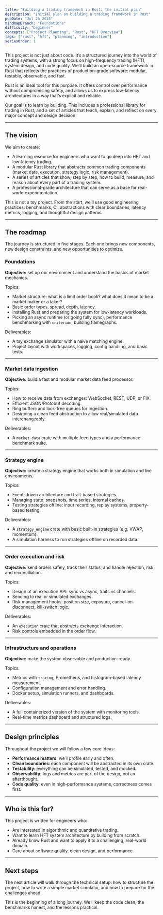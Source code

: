 ```yaml
---
title: "Building a trading framework in Rust: the initial plan"
description: "Initial plan on building a trading framework in Rust"
pubDate: "Jul 26 2025"
mindmapBranch: "Foundations"
difficulty: "beginner"
concepts: ["Project Planning", "Rust", "HFT Overview"]
tags: ["rust", "hft", "planning", "introduction"]
seriesOrder: 1
---
```


This project is not just about code. It’s a structured journey into the world of trading systems, with a strong focus on high-frequency trading (HFT), system design, and code quality. We’ll build an open-source framework in Rust that reflects the practices of production-grade software: modular, testable, observable, and fast.

Rust is an ideal tool for this purpose. It offers control over performance without compromising safety, and allows us to express low-latency architectures in a way that’s explicit and reliable.

Our goal is to learn by building. This includes a professional library for trading in Rust, and a set of articles that teach, explain, and reflect on every major concept and design decision.

---

## The vision

We aim to create:

* A learning resource for engineers who want to go deep into HFT and low-latency trading.
* A modular Rust library that abstracts common trading components (market data, execution, strategy logic, risk management).
* A series of articles that show, step by step, how to build, measure, and reason about every part of a trading system.
* A professional-grade architecture that can serve as a base for real-world experimentation.

This is not a toy project. From the start, we’ll use good engineering practices: benchmarks, CI, abstractions with clear boundaries, latency metrics, logging, and thoughtful design patterns.

---

## The roadmap

The journey is structured in five stages. Each one brings new components, new design constraints, and new opportunities to optimize.

### Foundations

**Objective:** set up our environment and understand the basics of market mechanics.

Topics:

* Market structure: what is a limit order book? what does it mean to be a market maker or a taker?
* Basic order types, spread, depth, latency.
* Installing Rust and preparing the system for low-latency workloads.
* Picking an async runtime (or going fully sync), performance benchmarking with `criterion`, building flamegraphs.

Deliverables:

* A toy exchange simulator with a naive matching engine.
* Project layout with workspaces, logging, config handling, and basic tests.

---

### Market data ingestion

**Objective:** build a fast and modular market data feed processor.

Topics:

* How to receive data from exchanges: WebSocket, REST, UDP, or FIX.
* Efficient JSON/Protobuf decoding.
* Ring buffers and lock-free queues for ingestion.
* Designing a clean feed abstraction to allow real/simulated data interchangeably.

Deliverables:

* A `market_data` crate with multiple feed types and a performance benchmark suite.

---

### Strategy engine

**Objective:** create a strategy engine that works both in simulation and live environments.

Topics:

* Event-driven architecture and trait-based strategies.
* Managing state: snapshots, time series, internal caches.
* Testing strategies offline: input recording, replay systems, property-based testing.

Deliverables:

* A `strategy_engine` crate with basic built-in strategies (e.g. VWAP, momentum).
* A simulation harness to run strategies offline on recorded data.

---

### Order execution and risk

**Objective:** send orders safely, track their status, and handle rejection, risk, and reconciliation.

Topics:

* Design of an execution API: sync vs async, traits vs channels.
* Sending to real or simulated exchanges.
* Risk management hooks: position size, exposure, cancel-on-disconnect, kill-switch logic.

Deliverables:

* An `execution` crate that abstracts exchange interaction.
* Risk controls embedded in the order flow.

---

### Infrastructure and operations

**Objective:** make the system observable and production-ready.

Topics:

* Metrics with `tracing`, Prometheus, and histogram-based latency measurement.
* Configuration management and error handling.
* Docker setup, simulation runners, and dashboards.

Deliverables:

* A full containerized version of the system with monitoring tools.
* Real-time metrics dashboard and structured logs.

---

## Design principles

Throughout the project we will follow a few core ideas:

* **Performance matters**: we’ll profile early and often.
* **Clean boundaries**: each component will be abstracted in its own crate.
* **Testability**: everything can be simulated, tested, and mocked.
* **Observability**: logs and metrics are part of the design, not an afterthought.
* **Code quality**: even in high-performance systems, correctness comes first.

---

## Who is this for?

This project is written for engineers who:

* Are interested in algorithmic and quantitative trading.
* Want to learn HFT system architecture by building from scratch.
* Already know Rust and want to apply it to a challenging, real-world domain.
* Care about software quality, clean design, and performance.

---

## Next steps

The next article will walk through the technical setup: how to structure the project, how to write a simple market simulator, and how to prepare for the challenges ahead.

This is the beginning of a long journey. We’ll keep the code clean, the benchmarks honest, and the lessons practical.
